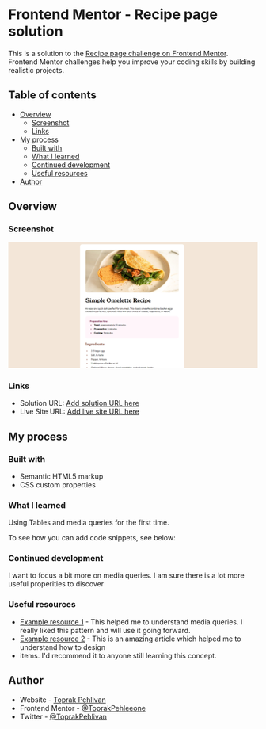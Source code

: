# Frontend Mentor - Recipe page solution

This is a solution to the [Recipe page challenge on Frontend Mentor](https://www.frontendmentor.io/challenges/recipe-page-KiTsR8QQKm). Frontend Mentor challenges help you improve your coding skills by building realistic projects. 

## Table of contents

- [Overview](#overview)
  - [Screenshot](#screenshot)
  - [Links](#links)
- [My process](#my-process)
  - [Built with](#built-with)
  - [What I learned](#what-i-learned)
  - [Continued development](#continued-development)
  - [Useful resources](#useful-resources)
- [Author](#author)


## Overview

### Screenshot

![](./assets/images/recipe-page-screenshot.png)

### Links

- Solution URL: [Add solution URL here](https://github.com/ToprakPehleeone/recipe-page-main)
- Live Site URL: [Add live site URL here](https://toprakpehleeone.github.io/recipe-page-main/)

## My process

### Built with

- Semantic HTML5 markup
- CSS custom properties


### What I learned

Using Tables and media queries for the first time. 

To see how you can add code snippets, see below:


### Continued development

I want to focus a bit more on media queries. I am sure there is a lot more useful properities to discover


### Useful resources

- [Example resource 1](https://www.w3schools.com/css/css3_mediaqueries_ex.asp) - This helped me to understand media queries. I really liked this pattern and will use it going forward.
- [Example resource 2](https://stackoverflow.com/questions/21369843/is-there-a-way-to-make-numbers-in-an-ordered-list-bold) - This is an amazing article which helped me to understand how to design <li> items. I'd recommend it to anyone still learning this concept.

## Author

- Website - [Toprak Pehlivan](https://github.com/ToprakPehleeone)
- Frontend Mentor - [@ToprakPehleeone](https://www.frontendmentor.io/profile/ToprakPehleeone)
- Twitter - [@ToprakPehlivan](https://x.com/ToprakPehlivan)

